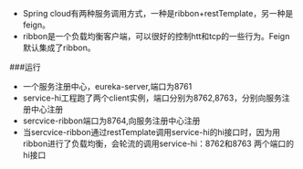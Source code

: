 * Spring cloud有两种服务调用方式，一种是ribbon+restTemplate，另一种是feign。
* ribbon是一个负载均衡客户端，可以很好的控制htt和tcp的一些行为。Feign默认集成了ribbon。

###运行
* 一个服务注册中心，eureka-server,端口为8761
* service-hi工程跑了两个client实例，端口分别为8762,8763，分别向服务注册中心注册
* sercvice-ribbon端口为8764,向服务注册中心注册
* 当sercvice-ribbon通过restTemplate调用service-hi的hi接口时，因为用ribbon进行了负载均衡，会轮流的调用service-hi：8762和8763 两个端口的hi接口